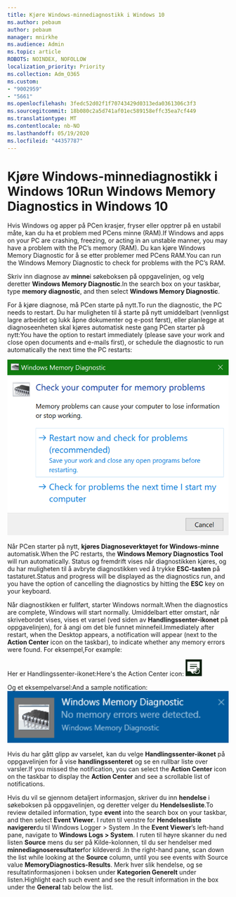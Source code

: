 ```yaml
---
title: Kjøre Windows-minnediagnostikk i Windows 10
ms.author: pebaum
author: pebaum
manager: mnirkhe
ms.audience: Admin
ms.topic: article
ROBOTS: NOINDEX, NOFOLLOW
localization_priority: Priority
ms.collection: Adm_O365
ms.custom:
- "9002959"
- "5661"
ms.openlocfilehash: 3fedc52d02f1f70743429d0313eda0361306c3f3
ms.sourcegitcommit: 18b080c2a5d741af01ec589158effc35ea7cf449
ms.translationtype: MT
ms.contentlocale: nb-NO
ms.lasthandoff: 05/19/2020
ms.locfileid: "44357787"
---
```

# <a name="run-windows-memory-diagnostics-in-windows-10"></a><span data-ttu-id="2fe51-102">Kjøre Windows-minnediagnostikk i Windows 10</span><span class="sxs-lookup"><span data-stu-id="2fe51-102">Run Windows Memory Diagnostics in Windows 10</span></span>

<span data-ttu-id="2fe51-103">Hvis Windows og apper på PCen krasjer, fryser eller opptrer på en ustabil måte, kan du ha et problem med PCens minne (RAM).</span><span class="sxs-lookup"><span data-stu-id="2fe51-103">If Windows and apps on your PC are crashing, freezing, or acting in an unstable manner, you may have a problem with the PC’s memory (RAM).</span></span> <span data-ttu-id="2fe51-104">Du kan kjøre Windows Memory Diagnostic for å se etter problemer med PCens RAM.</span><span class="sxs-lookup"><span data-stu-id="2fe51-104">You can run the Windows Memory Diagnostic to check for problems with the PC’s RAM.</span></span>

<span data-ttu-id="2fe51-105">Skriv inn diagnose av **minne**i søkeboksen på oppgavelinjen, og velg deretter **Windows Memory Diagnostic**.</span><span class="sxs-lookup"><span data-stu-id="2fe51-105">In the search box on your taskbar, type **memory diagnostic**, and then select **Windows Memory Diagnostic**.</span></span> 

<span data-ttu-id="2fe51-106">For å kjøre diagnose, må PCen starte på nytt.</span><span class="sxs-lookup"><span data-stu-id="2fe51-106">To run the diagnostic, the PC needs to restart.</span></span> <span data-ttu-id="2fe51-107">Du har muligheten til å starte på nytt umiddelbart (vennligst lagre arbeidet og lukk åpne dokumenter og e-post først), eller planlegge at diagnoseenheten skal kjøres automatisk neste gang PCen starter på nytt:</span><span class="sxs-lookup"><span data-stu-id="2fe51-107">You have the option to restart immediately (please save your work and close open documents and e-mails first), or schedule the diagnostic to run automatically the next time the PC restarts:</span></span>

![Diagnose av Windows-minne](media/windows-memory-diagnostic.png)

<span data-ttu-id="2fe51-109">Når PCen starter på nytt, **kjøres Diagnoseverktøyet for Windows-minne** automatisk.</span><span class="sxs-lookup"><span data-stu-id="2fe51-109">When the PC restarts, the **Windows Memory Diagnostics Tool** will run automatically.</span></span> <span data-ttu-id="2fe51-110">Status og fremdrift vises når diagnostikken kjøres, og du har muligheten til å avbryte diagnostikken ved å trykke **ESC-tasten** på tastaturet.</span><span class="sxs-lookup"><span data-stu-id="2fe51-110">Status and progress will be displayed as the diagnostics run, and you have the option of cancelling the diagnostics by hitting the **ESC** key on your keyboard.</span></span>

<span data-ttu-id="2fe51-111">Når diagnostikken er fullført, starter Windows normalt.</span><span class="sxs-lookup"><span data-stu-id="2fe51-111">When the diagnostics are complete, Windows will start normally.</span></span>
<span data-ttu-id="2fe51-112">Umiddelbart etter omstart, når skrivebordet vises, vises et varsel (ved siden av **Handlingssenter-ikonet** på oppgavelinjen), for å angi om det ble funnet minnefeil.</span><span class="sxs-lookup"><span data-stu-id="2fe51-112">Immediately after restart, when the Desktop appears, a notification will appear (next to the **Action Center** icon on the taskbar), to indicate whether any memory errors were found.</span></span> <span data-ttu-id="2fe51-113">For eksempel,</span><span class="sxs-lookup"><span data-stu-id="2fe51-113">For example:</span></span>

<span data-ttu-id="2fe51-114">Her er Handlingssenter-ikonet:</span><span class="sxs-lookup"><span data-stu-id="2fe51-114">Here's the Action Center icon:</span></span> ![Handlingssenter-ikon](media/action-center-icon.png) 

<span data-ttu-id="2fe51-116">Og et eksempelvarsel:</span><span class="sxs-lookup"><span data-stu-id="2fe51-116">And a sample notification:</span></span> ![Ingen minnefeil](media/no-memory-errors.png)

<span data-ttu-id="2fe51-118">Hvis du har gått glipp av varselet, kan du velge **Handlingssenter-ikonet** på oppgavelinjen for å vise **handlingssenteret** og se en rullbar liste over varsler.</span><span class="sxs-lookup"><span data-stu-id="2fe51-118">If you missed the notification, you can select the **Action Center** icon  on the taskbar to display the **Action Center** and see a scrollable list of notifications.</span></span>

<span data-ttu-id="2fe51-119">Hvis du vil se gjennom detaljert informasjon, skriver du inn **hendelse** i søkeboksen på oppgavelinjen, og deretter velger du **Hendelsesliste**.</span><span class="sxs-lookup"><span data-stu-id="2fe51-119">To review detailed information, type **event** into the search box on your taskbar, and then select **Event Viewer**.</span></span> <span data-ttu-id="2fe51-120">I ruten til venstre for **Hendelsesliste** **navigerer**du til Windows Logger > System .</span><span class="sxs-lookup"><span data-stu-id="2fe51-120">In the **Event Viewer**’s left-hand pane, navigate to **Windows Logs > System**.</span></span> <span data-ttu-id="2fe51-121">I ruten til høyre skanner du ned listen **Source** mens du ser på Kilde-kolonnen, til du ser hendelser med **minnediagnoseresultater**for kildeverdi .</span><span class="sxs-lookup"><span data-stu-id="2fe51-121">In the right-hand pane, scan down the list while looking at the **Source** column, until you see events with Source value **MemoryDiagnostics-Results**.</span></span> <span data-ttu-id="2fe51-122">Merk hver slik hendelse, og se resultatinformasjonen i boksen under **Kategorien Generelt** under listen.</span><span class="sxs-lookup"><span data-stu-id="2fe51-122">Highlight each such event and see the result information in the box under the **General** tab below the list.</span></span>
